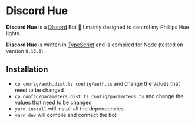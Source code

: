 # Discord Hue

**Discord Hue** is a [Discord](https://discord.gg) Bot 🤖 I mainly designed to
control my Phillips Hue lights.

**Discord Hue** is written in [TypeScript](https://www.typescriptlang.org/) and
is compiled for Node (tested on version `8.12.0`).

## Installation

- `cp config/auth.dist.ts config/auth.ts` and change the values that need to be
  changed
- `cp config/parameters.dist.ts config/parameters.ts` and change the values that
  need to be changed
- `yarn install` will install all the dependencies
- `yarn dev` will compile and connect the bot
